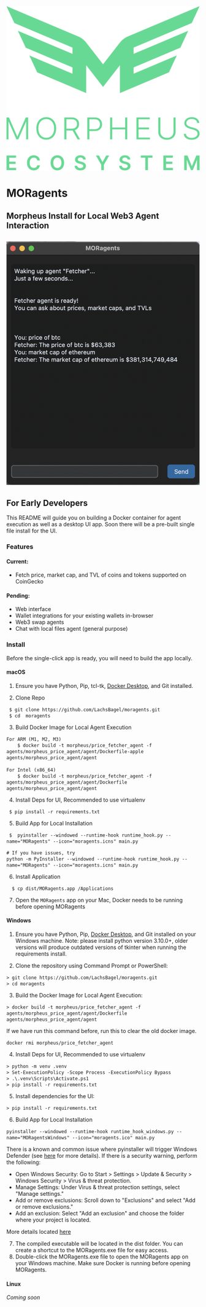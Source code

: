 ![morpheus ecosystem](images/morpheus-ecosystem@3x_green.png)
# MORagents

## Morpheus Install for Local Web3 Agent Interaction

![Fetcher UI](images/FetcherUI.png)
---

## For Early Developers

This README will guide you on building a Docker container for agent execution as well as a desktop UI app.
Soon there will be a pre-built single file install for the UI.

### Features
#### Current: 
- Fetch price, market cap, and TVL of coins and tokens supported on CoinGecko

#### Pending:
- Web interface
- Wallet integrations for your existing wallets in-browser
- Web3 swap agents
- Chat with local files agent (general purpose)

### Install
Before the single-click app is ready, you will need to build the app locally.

#### macOS
1. Ensure you have Python, Pip, tcl-tk, [Docker Desktop](https://www.docker.com/products/docker-desktop/), and Git installed. 


2. Clone Repo
```shell
 $ git clone https://github.com/LachsBagel/moragents.git
 $ cd  moragents
```

3. Build Docker Image for Local Agent Execution

```shell
For ARM (M1, M2, M3) 
    $ docker build -t morpheus/price_fetcher_agent -f agents/morpheus_price_agent/agent/Dockerfile-apple agents/morpheus_price_agent/agent

For Intel (x86_64)
    $ docker build -t morpheus/price_fetcher_agent -f agents/morpheus_price_agent/agent/Dockerfile agents/morpheus_price_agent/agent
```


4. Install Deps for UI, Recommended to use virtualenv
```shell
 $ pip install -r requirements.txt
```

5. Build App for Local Installation
```shell
 $  pyinstaller --windowed --runtime-hook runtime_hook.py --name="MORagents" --icon="moragents.icns" main.py
```
    # If you have issues, try
    python -m PyInstaller --windowed --runtime-hook runtime_hook.py --name="MORagents" --icon="moragents.icns" main.py

6. Install Application 
```shell
  $ cp dist/MORagents.app /Applications
```

7. Open the ```MORagents``` app on your Mac, Docker needs to be running before opening MORagents

#### Windows
1. Ensure you have Python, Pip, [Docker Desktop](https://www.docker.com/products/docker-desktop/), and Git installed on your Windows machine. Note: please install python version 3.10.0+, older versions will produce outdated versions of tkinter when running the requirements install.

2. Clone the repository using Command Prompt or PowerShell:
```shell
> git clone https://github.com/LachsBagel/moragents.git
> cd moragents
```

3. Build the Docker Image for Local Agent Execution:
```shell
> docker build -t morpheus/price_fetcher_agent -f agents/morpheus_price_agent/agent/Dockerfile agents/morpheus_price_agent/agent
```

If we have run this command before, run this to clear the old docker image.
```shell
docker rmi morpheus/price_fetcher_agent
```

4. Install Deps for UI, Recommended to use virtualenv
```shell
> python -m venv .venv
> Set-ExecutionPolicy -Scope Process -ExecutionPolicy Bypass
> .\.venv\Scripts\Activate.ps1
> pip install -r requirements.txt
```

5. Install dependencies for the UI:
```shell
> pip install -r requirements.txt
```

6. Build App for Local Installation
```shell
pyinstaller --windowed --runtime-hook runtime_hook_windows.py --name="MORagentsWindows" --icon="moragents.ico" main.py
```
There is a known and common issue where pyinstaller will trigger Windows Defender (see [here](https://stackoverflow.com/questions/54733909/windows-defender-alert-users-from-my-pyinstaller-exe) for more details). If there is a security warning, perform the following:

- Open Windows Security: Go to Start > Settings > Update & Security > Windows Security > Virus & threat protection.
- Manage Settings: Under Virus & threat protection settings, select "Manage settings."
- Add or remove exclusions: Scroll down to "Exclusions" and select "Add or remove exclusions."
- Add an exclusion: Select "Add an exclusion" and choose the folder where your project is located.

More details located [here](https://support.microsoft.com/en-us/windows/add-an-exclusion-to-windows-security-811816c0-4dfd-af4a-47e4-c301afe13b26)

7. The compiled executable will be located in the dist folder. You can create a shortcut to the MORagents.exe file for easy access.
8. Double-click the MORagents.exe file to open the MORagents app on your Windows machine. Make sure Docker is running before opening MORagents.

#### Linux
*Coming soon*
